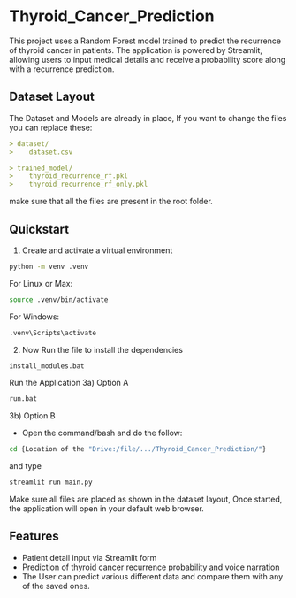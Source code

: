 # Thyroid_Cancer_Prediction

This project uses a Random Forest model trained to predict the recurrence of thyroid cancer in patients. The application is powered by Streamlit, allowing users to input medical details and receive a probability score along with a recurrence prediction.

## Dataset Layout

The Dataset and Models are already in place, If you want to change the files you can replace these:

``` markdown
> dataset/
>    dataset.csv

> trained_model/
>    thyroid_recurrence_rf.pkl
>    thyroid_recurrence_rf_only.pkl
```

make sure that all the files are present in the root folder.

## Quickstart

1) Create and activate a virtual environment
```bash
python -m venv .venv
```
For Linux or Max:
```bash
source .venv/bin/activate
```
For Windows:
```bash
.venv\Scripts\activate
```

2) Now Run the file to install the dependencies
```bash
install_modules.bat
```

Run the Application
3a) Option A
```bash
run.bat
```

3b) Option B
- Open the command/bash and do the follow:
```bash
cd {Location of the "Drive:/file/.../Thyroid_Cancer_Prediction/"}
```
and type
```bash
streamlit run main.py
```

Make sure all files are placed as shown in the dataset layout, Once started, the application will open in your default web browser.

## Features

- Patient detail input via Streamlit form
- Prediction of thyroid cancer recurrence probability and voice narration
- The User can predict various different data and compare them with any of the saved ones.
